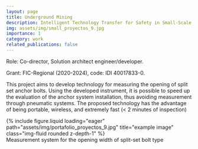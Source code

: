```yaml
---
layout: page
title: Underground Mining
description: Intelligent Technology Transfer for Safety in Small-Scale Underground Mining of Mining District 55 Chancón (2020-2024)
img: assets/img/small_proyectos_9.jpg
importance: 1
category: work
related_publications: false
---
```


Role: Co-director, Solution architect engineer/developer. 

Grant: FIC-Regional (2020-2024), code: IDI 40017833-0.

This project aims to develop technology for measuring the opening of split set anchor bolts. Using the developed instrument, it is possible to speed up the evaluation of the anchor system installation, thus avoiding measurement through pneumatic systems. The proposed technology has the advantage of being portable, wireless, and extremely fast (< 2 minutes of inspection)

<div class="row">
    <div class="col-sm mt-3 mt-md-0">
        {% include figure.liquid loading="eager" path="assets/img/portafolio_proyectos_9.jpg" title="example image" class="img-fluid rounded z-depth-1" %}
    </div>
</div>
<div class="caption">
    Measurement system for the opening width of split-set bolt type
</div>